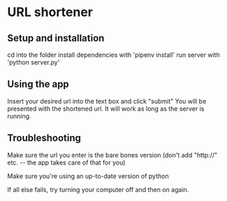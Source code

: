 # URL shortener

## Setup and installation
cd into the folder
install dependencies with 'pipenv install'
run server with 'python server.py'

## Using the app
Insert your desired url into the text box and click "submit"
You will be presented with the shortened url. It will work as long as the server is running.

## Troubleshooting
Make sure the url you enter is the bare bones version (don't add "http://" etc. -- the app takes care of that for you)

Make sure you're using an up-to-date version of python

If all else fails, try turning your computer off and then on again.